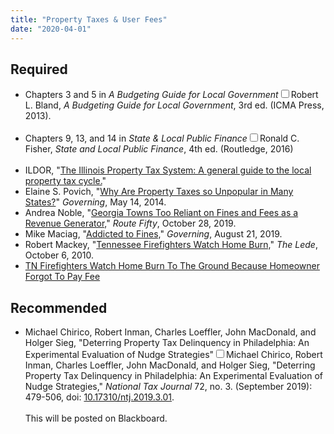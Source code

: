 ```yaml
---
title: "Property Taxes & User Fees"
date: "2020-04-01"
---
```


## Required

<ul>
<li><i class="fas fa-book"></i> Chapters 3 and 5 in <em>A Budgeting Guide for Local Government</em><span class="citation"><span><label for="sn-1" class="margin-toggle sidenote-number"></label><input type="checkbox" id="sn-1" class="margin-toggle"/><span class="sidenote">Robert L. Bland, <em>A Budgeting Guide for Local Government</em>, 3rd ed. (ICMA Press, 2013).<br />
<br />
</span></span></span></li>
<li><i class="fas fa-book"></i> Chapters 9, 13, and 14 in <em>State & Local Public Finance</em><span><label for="sn-2" class="margin-toggle sidenote-number"></label><input type="checkbox" id="sn-2" class="margin-toggle"/><span class="sidenote">Ronald C. Fisher, <em>State and Local Public Finance</em>, 4th ed. (Routledge, 2016)<br />
<br />
</span></span></li>
<li><i class="fas fa-external-link-alt"></i> ILDOR, "<a href="http://www.revenue.state.il.us/Publications/LocalGovernment/PTAX1004.pdf">The Illinois Property Tax System: A general guide to the local property tax cycle.</a>"</li>
<li><i class="fas fa-external-link-alt"></i> Elaine S. Povich, "<a href="https://www.governing.com/news/headlines/why-are-property-taxes-so-unpopular-in-many-states.html">Why Are Property Taxes so Unpopular in Many States?</a>" <em>Governing</em>, May 14, 2014. </li>
<li><i class="fas fa-external-link-alt"></i> Andrea Noble, "<a href="https://www.routefifty.com/finance/2019/10/report-georgia-towns-too-reliant-fines-and-fees-revenue-generator/160921/">Georgia Towns Too Reliant on Fines and Fees as a Revenue Generator,</a>" <em>Route Fifty</em>, October 28, 2019.</li>
<li><i class="fas fa-external-link-alt"></i> Mike Maciag, "<a href="https://www.governing.com/topics/finance/fine-fee-revenues-special-report.html">Addicted to Fines,</a>" <em>Governing</em>, August 21, 2019.</li>
<li><i class="fas fa-external-link-alt"></i> Robert Mackey, "<a href="https://thelede.blogs.nytimes.com/2010/10/06/tennessee-firefighters-watch-home-burn/">Tennessee Firefighters Watch Home Burn,</a>" <em>The Lede</em>, October 6, 2010.</li>
<li><i class="fab fa-youtube"></i> <a href="https://www.youtube.com/watch?v=PwJrPa8Ps7A">TN Firefighters Watch Home Burn To The Ground Because Homeowner Forgot To Pay Fee</a></li>
</ul>

## Recommended
<ul>
<li><i class="far fa-file-pdf"></i> Michael Chirico, Robert Inman, Charles Loeffler, John MacDonald, and Holger Sieg, "Deterring Property Tax Delinquency in Philadelphia: An Experimental Evaluation of Nudge Strategies"<span><label for="sn-2" class="margin-toggle sidenote-number"></label><input type="checkbox" id="sn-2" class="margin-toggle"/><span class="sidenote">Michael Chirico, Robert Inman, Charles Loeffler, John MacDonald, and Holger Sieg, "Deterring Property Tax Delinquency in Philadelphia: An Experimental Evaluation of Nudge Strategies," <em>National Tax Journal</em> 72, no. 3. (September 2019): 479-506,  doi: <a href="https://dx.doi.org/10.17310/ntj.2019.3.01">10.17310/ntj.2019.3.01</a>.<br />
<br />
</span></span> This will be posted on Blackboard.</li>
</ul>

